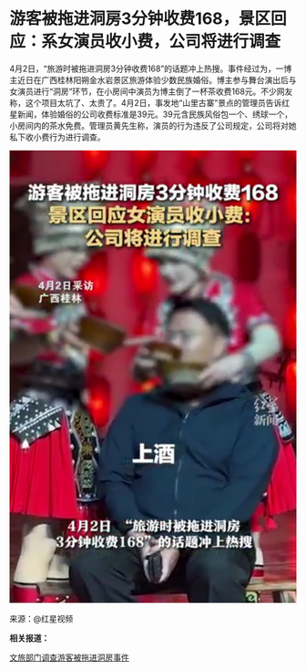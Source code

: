 # 游客被拖进洞房3分钟收费168，景区回应：系女演员收小费，公司将进行调查

4月2日，“旅游时被拖进洞房3分钟收费168”的话题冲上热搜。事件经过为，一博主近日在广西桂林阳朔金水岩景区旅游体验少数民族婚俗。博主参与舞台演出后与女演员进行“洞房”环节，在小房间中演员为博主倒了一杯茶收费168元。不少网友称，这个项目太坑了、太贵了。4月2日，事发地“山里古寨”景点的管理员告诉红星新闻，体验婚俗的公司收费标准是39元。39元含民族风俗包一个、绣球一个，小房间内的茶水免费。管理员黄先生称，演员的行为违反了公司规定，公司将对她私下收小费行为进行调查。

![8649226a9614955e6c5f8e5b9f80a5d2.jpg](https://raw.githubusercontent.com/qqhsx/qqnews_image/main/2024/04/02/游客被拖进洞房3分钟收费168，景区回应：系女演员收小费，公司将进行调查/8649226a9614955e6c5f8e5b9f80a5d2.jpg)

来源：@红星视频

**相关报道：**

[文旅部门调查游客被拖进洞房事件](https://news.qq.com/rain/a/20240402A09DPS00)

